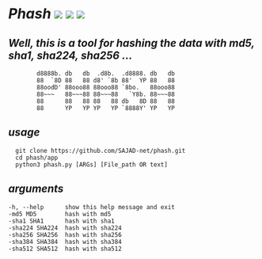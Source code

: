 # *Phash* <img src="https://img.shields.io/badge/License-GPLv3-blue"/> <img src="https://img.shields.io/badge/python-up%20to%20date-red"/> <img src="https://img.shields.io/badge/version-1.0-yellow"/>   

## *Well, this is a tool for hashing the data with md5, sha1, sha224, sha256 ...*

            d8888b. db   db  .d8b.  .d8888. db   db 
            88  `8D 88   88 d8' `8b 88'  YP 88   88 
            88oodD' 88ooo88 88ooo88 `8bo.   88ooo88 
            88~~~   88~~~88 88~~~88   `Y8b. 88~~~88 
            88      88   88 88   88 db   8D 88   88 
            88      YP   YP YP   YP `8888Y' YP   YP

## *usage*
      git clone https://github.com/SAJAD-net/phash.git
      cd phash/app
      python3 phash.py [ARGs] [File_path OR text]
      
## *arguments*
    -h, --help      show this help message and exit
    -md5 MD5        hash with md5
    -sha1 SHA1      hash with sha1
    -sha224 SHA224  hash with sha224
    -sha256 SHA256  hash with sha256
    -sha384 SHA384  hash with sha384
    -sha512 SHA512  hash with sha512
  
